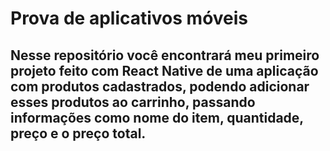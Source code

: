 # Prova de aplicativos móveis

## Nesse repositório você encontrará meu primeiro projeto feito com React Native de uma aplicação com produtos cadastrados, podendo adicionar esses produtos ao carrinho, passando informações como nome do item, quantidade, preço e o preço total.
